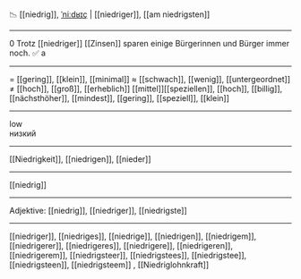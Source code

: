 📉 [[niedrig]], [ˈniːdʁɪç](https://youglish.com/pronounce/niedrig/german) | [[niedriger]], [[am niedrigsten]]

---
0 Trotz [[niedriger]] [[Zinsen]] sparen einige Bürgerinnen und Bürger immer noch. ✅ a

---
= [[gering]], [[klein]], [[minimal]]
≈ [[schwach]], [[wenig]], [[untergeordnet]]
≠ [[hoch]], [[groß]], [[erheblich]]
[[mittel]][[speziellen]], [[hoch]], [[billig]], [[nächsthöher]], [[mindest]], [[gering]], [[speziell]], [[klein]]


---
low  
низкий

---
[[Niedrigkeit]], [[niedrigen]], [[nieder]]

---
[[niedrig]]


---
Adjektive: [[niedrig]], [[niedriger]], [[niedrigste]]

---
[[niedriger]], [[niedriges]], [[niedrige]], [[niedrigen]], [[niedrigem]], [[niedrigerer]], [[niedrigeres]], [[niedrigere]], [[niedrigeren]], [[niedrigerem]], [[niedrigsteer]], [[niedrigstees]], [[niedrigstee]], [[niedrigsteen]], [[niedrigsteem]]
, [[Niedriglohnkraft]]